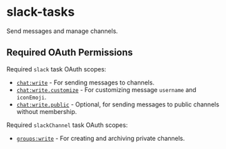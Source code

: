 # slack-tasks

Send messages and manage channels.

## Required OAuth Permissions

Required `slack` task OAuth scopes:

- [`chat:write`](https://api.slack.com/scopes/chat:write) - 
    For sending messages to channels.
- [`chat:write.customize`](https://api.slack.com/scopes/chat:write.customize) -
    For customizing message `username` and `iconEmoji`.
- [`chat:write.public`](https://api.slack.com/scopes/chat:write.public) -
    Optional, for sending messages to public channels without membership.

Required `slackChannel` task OAuth scopes:

- [`groups:write`](https://api.slack.com/scopes/groups:write) -
    For creating and archiving private channels.
